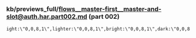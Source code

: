 ### kb/previews_full/flows__master-first__master-and-slot@auth.har.part002.md (part 002)

```md
ight:\"0,0,8,1\",lighter:\"0,0,8,1\",bright:\"0,0,8,1\",dark:\"0,0,8
```

```
